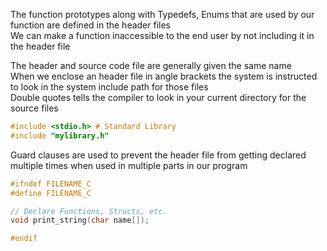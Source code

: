 The function prototypes along with Typedefs, Enums that are used by our function are defined in the header files  
We can make a function inaccessible to the end user by not including it in the header file

The header and source code file are generally given the same name  
When we enclose an header file in angle brackets the system is instructed to look in the system include path for those files  
Double quotes tells the compiler to look in your current directory for the source files

````c
#include <stdio.h> # Standard Library
#include "mylibrary.h"
````

Guard clauses are used to prevent the header file from getting declared multiple times when used in multiple parts in our program

````c
#ifndef FILENAME_C
#define FILENAME_C

// Declare Functions, Structs, etc.
void print_string(char name[]);

#endif
````
